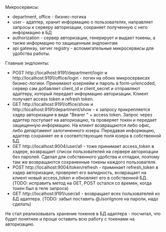 Микросервисы:
 - department, office - бизнес-логика
 - user - адаптер, хранит информацию о пользователях, направляет запросы к серверу авторизации, сохраняет полученную с него информацию в БД
 - authorization - сервер авторизации, генерирует и выдает токены, а также информацию по защищенным эндпоинтам
 - api gateway, server registry - вспомигательные микросервисы для удобства работы. 

Главные эндпоинты:
 - POST http://localhost:9191/department/login и http://localhost:9191/office/login - логин на обоих микросервисах бизнес-логики. Принимают юзернейм и пароль в form-urlencoded,
   сервер сам добавляет client_id и client_secret и отправляют адаптеру, который передает информацию авторизации. Клиент получает access token и refresh token.
 - GET http://localhost:9191/office/show и http://localhost:9191/department/show - к запросу прикрепляется хэдер авторизации в виде "Bearer " + access token.
   Запрос через адаптер поступает на авторизацию, та проверяет токен и передает защищенную информацию. На клиент возвращаются либо офис, либо департамент залогиненного юзера.
   Передавая информацию, адаптер сохраняет ее в соответствующие поля юзера в собственной БД.
 - GET http://localhost:9004/user/all - тоже принимает access_token в хэдере, возвращает список пользователей на сервере авторизации без паролей. Сделал для 
   собственного удобства и отладки, поэтому там же возвращаются сохраненные токены каждого пользователя. 
 - POST http://localhost:9004/token/refresh - приминает refresh_token в хэдер авторизации, проверяет его валидность, возвращает на клиент новый access_token и обновляет его
   в собственной БД. (TODO: исправить метод на GET, POST остался со времен, когда токен был в теле запроса)
 - GET http://localhost:9191/user/all - возвращает всех пользователей из БД адаптера. (TODO: забыл поставить @JsonIgnore на пароли, надо сделать)

Не стал реализовывать хранение токенов в БД адаптера - посчитал, что будет понятнее и проще оставить всю работу с токенами на авторизацию.
   
